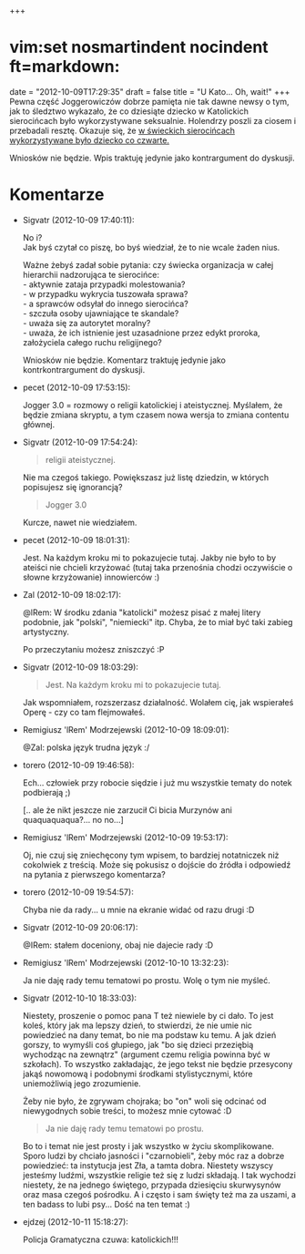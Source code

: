 +++
# vim:set nosmartindent nocindent ft=markdown:
date = "2012-10-09T17:29:35"
draft = false
title = "U Kato... Oh, wait!"
+++
Pewna część Joggerowiczów dobrze pamięta nie tak dawne newsy o tym, jak to
śledztwo wykazało, że co dziesiąte dziecko w Katolickich sierocińcach było
wykorzystywane seksualnie. Holendrzy poszli za ciosem i przebadali resztę.
Okazuje się, że [w świeckich sierocińcach wykorzystywane było dziecko co
czwarte.](http://www.rp.pl/artykul/940469.html?print=tak&p=0)

Wniosków nie będzie. Wpis traktuję jedynie jako kontrargument do dyskusji.

# Komentarze

* Sigvatr (2012-10-09 17:40:11): <p>No i?<br /> Jak byś czytał co piszę, bo byś
  wiedział, że to nie wcale żaden nius.</p>  <p>Ważne żebyś zadał sobie pytania:
  czy świecka organizacja w całej hierarchii nadzorująca te sierocińce:<br />  -
  aktywnie zataja przypadki molestowania?<br />  - w przypadku wykrycia
  tuszowała sprawa?<br />  - a sprawców odsyłał do innego sierocińca?<br />  -
  szczuła osoby ujawniające te skandale?<br />  - uważa się za autorytet
  moralny?<br />  - uważa, że ich istnienie jest uzasadnione przez edykt
  proroka, założyciela całego ruchu religijnego?</p>  <p>Wniosków nie będzie.
  Komentarz traktuję jedynie jako kontrkontrargument do dyskusji.</p>
* pecet (2012-10-09 17:53:15): <p>Jogger 3.0 = rozmowy o religii katolickiej i
  ateistycznej. Myślałem, że będzie zmiana skryptu, a tym czasem nowa wersja to
  zmiana contentu głównej.</p>
* Sigvatr (2012-10-09 17:54:24): <blockquote>   <p>religii ateistycznej.</p>
  </blockquote>  <p>Nie ma czegoś takiego. Powiększasz już listę dziedzin, w
  których popisujesz się ignorancją?</p>  <blockquote>   <p>Jogger 3.0 </p>
  </blockquote>  <p>Kurcze, nawet nie wiedziałem.</p>
* pecet (2012-10-09 18:01:31): <p>Jest. Na każdym kroku mi to pokazujecie tutaj.
  Jakby nie było to by ateiści nie chcieli krzyżować (tutaj taka przenośnia
  chodzi oczywiście o słowne krzyżowanie) innowierców :)</p>
* Zal (2012-10-09 18:02:17): <p>@lRem: W środku zdania "katolicki" możesz pisać
  z małej litery podobnie, jak "polski", "niemiecki" itp. Chyba, że to miał być
  taki zabieg artystyczny.</p>  <p>Po przeczytaniu możesz zniszczyć :P</p>
* Sigvatr (2012-10-09 18:03:29): <blockquote>   <p>Jest. Na każdym kroku mi to
  pokazujecie tutaj.</p> </blockquote>  <p>Jak wspomniałem, rozszerzasz
  działalność. Wolałem cię, jak wspierałeś Operę - czy co tam flejmowałeś.</p>
* Remigiusz 'lRem' Modrzejewski (2012-10-09 18:09:01): <p>@Zal: polska język
  trudna język :/</p>
* torero (2012-10-09 19:46:58): <p>Ech... człowiek przy robocie siędzie i już mu
  wszystkie tematy do notek podbierają ;)</p>  <p>[.. ale że nikt jeszcze nie
  zarzucił Ci bicia Murzynów ani quaquaquaqua?... no no...]</p>
* Remigiusz 'lRem' Modrzejewski (2012-10-09 19:53:17): <p>Oj, nie czuj się
  zniechęcony tym wpisem, to bardziej notatniczek niż cokolwiek z treścią. Może
  się pokusisz o dojście do źródła i odpowiedź na pytania z pierwszego
  komentarza?</p>
* torero (2012-10-09 19:54:57): <p>Chyba nie da rady... u mnie na ekranie widać
  od razu drugi :D</p>
* Sigvatr (2012-10-09 20:06:17): <p>@IRem: stałem doceniony, obaj nie dajecie
  rady :D</p>
* Remigiusz 'lRem' Modrzejewski (2012-10-10 13:32:23): <p>Ja nie daję rady temu
  tematowi po prostu. Wolę o tym nie myśleć.</p>
* Sigvatr (2012-10-10 18:33:03): <p>Niestety, proszenie o pomoc pana T też
  niewiele by ci dało. To jest koleś, który jak ma lepszy dzień, to stwierdzi,
  że nie umie nic powiedzieć na dany temat, bo nie ma podstaw ku temu. A jak
  dzień gorszy, to wymyśli coś głupiego, jak "bo się dzieci przeziębią wychodząc
  na zewnątrz" (argument czemu religia powinna być w szkołach). To wszystko
  zakładając, że jego tekst nie będzie przesycony jakąś nowomową i podobnymi
  środkami stylistycznymi, które uniemożliwią jego zrozumienie.</p>  <p>Żeby nie
  było, że zgrywam chojraka; bo "on" woli się odcinać od niewygodnych sobie
  treści, to możesz mnie cytować :D</p>  <blockquote>   <p>Ja nie daję rady temu
  tematowi po prostu.</p> </blockquote>  <p>Bo to i temat nie jest prosty i jak
  wszystko w życiu skomplikowane. Sporo ludzi by chciało jasności i
  "czarnobieli", żeby móc raz a dobrze powiedzieć: ta instytucja jest Zła, a
  tamta dobra. Niestety wszyscy jesteśmy ludźmi, wszystkie religie też się z
  ludzi składają. I tak wychodzi niestety, że na jednego świętego, przypada
  dziesięciu skurwysynów oraz masa czegoś pośrodku. A i często i sam święty też
  ma za uszami, a ten badass to lubi psy... Dość na ten temat :)</p>
* ejdzej (2012-10-11 15:18:27): <p>Policja Gramatyczna czuwa: katolickich!!!</p>
